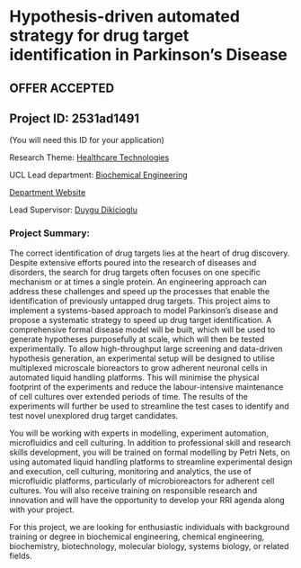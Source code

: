 # Hypothesis-driven automated strategy for drug target identification in Parkinson’s Disease

## **OFFER ACCEPTED**

## Project ID: **2531ad1491**
(You will need this ID for your application)

Research Theme: [Healthcare Technologies](../themes/healthcare-technologies.md)

UCL Lead department: [Biochemical Engineering](../departments/biochemical-engineering.md)

[Department Website](https://www.ucl.ac.uk/biochemical-engineering)

Lead Supervisor: [Duygu Dikicioglu](https://profiles.ucl.ac.uk/77707)

### Project Summary:

The correct identification of drug targets lies at the heart of drug discovery. Despite extensive efforts poured into the research of diseases and disorders, the search for drug targets often focuses on one specific mechanism or at times a single protein. An engineering approach can address these challenges and speed up the processes that enable the identification of previously untapped drug targets. This project aims to implement a systems-based approach to model Parkinson’s disease and propose a systematic strategy to speed up drug target identification. A comprehensive formal disease model will be built, which will be used to generate hypotheses purposefully at scale, which will then be tested experimentally. To allow high-throughput large screening and data-driven hypothesis generation, an experimental setup will be designed to utilise multiplexed microscale bioreactors to grow adherent neuronal cells in automated liquid handling platforms. This will minimise the physical footprint of the experiments and reduce the labour-intensive maintenance of cell cultures over extended periods of time. The results of the experiments will further be used to streamline the test cases to identify and test novel unexplored drug target candidates.     

You will be working with experts in modelling, experiment automation, microfluidics and cell culturing. In addition to professional skill and research skills development, you will be trained on formal modelling by Petri Nets, on using automated liquid handling platforms to streamline experimental design and execution, cell culturing, monitoring and analytics, the use of microfluidic platforms, particularly of microbioreactors for adherent cell cultures. You will also receive training on responsible research and innovation and will have the opportunity to develop your RRI agenda along with your project.  

For this project, we are looking for enthusiastic individuals with background training or degree in biochemical engineering, chemical engineering, biochemistry, biotechnology, molecular biology, systems biology, or related fields.
